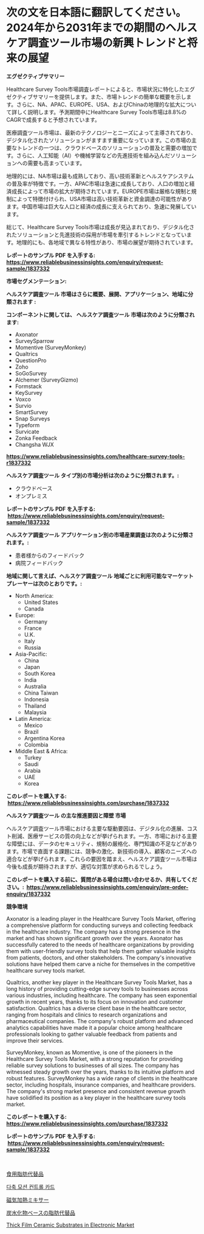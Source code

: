 <p><h1>次の文を日本語に翻訳してください。2024年から2031年までの期間のヘルスケア調査ツール市場の新興トレンドと将来の展望</h1></p><p><strong>エグゼクティブサマリー</strong></p>
<p><p>Healthcare Survey Tools市場調査レポートによると、市場状況に特化したエグゼクティブサマリーを提供します。また、市場トレンドの簡単な概要を示します。さらに、NA、APAC、EUROPE、USA、およびChinaの地理的な拡大について詳しく説明します。予測期間中にHealthcare Survey Tools市場は8.8%のCAGRで成長すると予想されています。</p><p>医療調査ツール市場は、最新のテクノロジーとニーズによって主導されており、デジタル化されたソリューションがますます重要になっています。この市場の主要なトレンドの一つは、クラウドベースのソリューションの普及と需要の増加です。さらに、人工知能（AI）や機械学習などの先進技術を組み込んだソリューションへの需要も高まっています。</p><p>地理的には、NA市場は最も成熟しており、高い技術革新とヘルスケアシステムの普及率が特徴です。一方、APAC市場は急速に成長しており、人口の増加と経済成長によって市場の拡大が期待されています。EUROPE市場は厳格な規制と規制によって特徴付けられ、USA市場は高い技術革新と資金調達の可能性があります。中国市場は巨大な人口と経済の成長に支えられており、急速に発展しています。</p><p>総じて、Healthcare Survey Tools市場は成長が見込まれており、デジタル化されたソリューションと先進技術の採用が市場を牽引するトレンドとなっています。地理的にも、各地域で異なる特性があり、市場の展望が期待されています。</p></p>
<p><strong>レポートのサンプル PDF を入手する: <a href="https://www.reliablebusinessinsights.com/enquiry/request-sample/1837332">https://www.reliablebusinessinsights.com/enquiry/request-sample/1837332</a></strong></p>
<p><strong>市場セグメンテーション:</strong></p>
<p><strong> ヘルスケア調査ツール 市場はさらに概要、展開、アプリケーション、地域に分類されます :</strong></p>
<p><strong>コンポーネントに関しては、 ヘルスケア調査ツール 市場は次のように分類されます: &nbsp;</strong></p>
<p><ul><li>Axonator</li><li>SurveySparrow</li><li>Momentive (SurveyMonkey)</li><li>Qualtrics</li><li>QuestionPro</li><li>Zoho</li><li>SoGoSurvey</li><li>Alchemer (SurveyGizmo)</li><li>Formstack</li><li>KeySurvey</li><li>Voxco</li><li>Survio</li><li>SmartSurvey</li><li>Snap Surveys</li><li>Typeform</li><li>Survicate</li><li>Zonka Feedback</li><li>Changsha WJX</li></ul></p>
<p><strong><a href="https://www.reliablebusinessinsights.com/healthcare-survey-tools-r1837332">https://www.reliablebusinessinsights.com/healthcare-survey-tools-r1837332</a></strong></p>
<p><strong> ヘルスケア調査ツール タイプ別の市場分析は次のように分類されます。:</strong></p>
<p><ul><li>クラウドベース</li><li>オンプレミス</li></ul></p>
<p><strong>レポートのサンプル PDF を入手する: &nbsp;<a href="https://www.reliablebusinessinsights.com/enquiry/request-sample/1837332">https://www.reliablebusinessinsights.com/enquiry/request-sample/1837332</a></strong></p>
<p><strong> ヘルスケア調査ツール アプリケーション別の市場産業調査は次のように分類されます。:</strong></p>
<p><ul><li>患者様からのフィードバック</li><li>病院フィードバック</li></ul></p>
<p><strong>地域に関して言えば、ヘルスケア調査ツール 地域ごとに利用可能なマーケットプレーヤーは次のとおりです。:</strong></p>
<p><ul>
    <li>
        North America:
        <ul>
            <li>United States</li>
            <li>Canada</li>
        </ul>
    </li>
    <li>
        Europe:
        <ul>
            <li>Germany</li>
            <li>France</li>
            <li>U.K.</li>
            <li>Italy</li>
            <li>Russia</li>
        </ul>
    </li>
    <li>
        Asia-Pacific:
        <ul>
            <li>China</li>
            <li>Japan</li>
            <li>South Korea</li>
            <li>India</li>
            <li>Australia</li>
            <li>China Taiwan</li>
            <li>Indonesia</li>
            <li>Thailand</li>
            <li>Malaysia</li>
        </ul>
    </li>
    <li>
        Latin America:
        <ul>
            <li>Mexico</li>
            <li>Brazil</li>
            <li>Argentina Korea</li>
            <li>Colombia</li>
        </ul>
    </li>
    <li>
        Middle East & Africa:
        <ul>
            <li>Turkey</li>
            <li>Saudi</li>
            <li>Arabia</li>
            <li>UAE</li>
            <li>Korea</li>
        </ul>
    </li>
    </ul></p>
<p><strong>このレポートを購入する: &nbsp;<a href="https://www.reliablebusinessinsights.com/purchase/1837332">https://www.reliablebusinessinsights.com/purchase/1837332</a></strong></p>
<p><strong>ヘルスケア調査ツール の主な推進要因と障壁 市場</strong></p>
<p><p>ヘルスケア調査ツール市場における主要な駆動要因は、デジタル化の進展、コスト削減、医療サービスの質の向上などが挙げられます。一方、市場における主要な障壁には、データのセキュリティ、規制の厳格化、専門知識の不足などがあります。市場で直面する課題には、競争の激化、新技術の導入、顧客のニーズへの適合などが挙げられます。これらの要因を踏まえ、ヘルスケア調査ツール市場は今後も成長が期待されますが、適切な対策が求められるでしょう。</p></p>
<p><strong>このレポートを購入する前に、質問がある場合は問い合わせるか、共有してください。:&nbsp; <a href="https://www.reliablebusinessinsights.com/enquiry/pre-order-enquiry/1837332">https://www.reliablebusinessinsights.com/enquiry/pre-order-enquiry/1837332</a></strong></p>
<p><strong>競争環境</strong></p>
<p><p>Axonator is a leading player in the Healthcare Survey Tools Market, offering a comprehensive platform for conducting surveys and collecting feedback in the healthcare industry. The company has a strong presence in the market and has shown significant growth over the years. Axonator has successfully catered to the needs of healthcare organizations by providing them with user-friendly survey tools that help them gather valuable insights from patients, doctors, and other stakeholders. The company's innovative solutions have helped them carve a niche for themselves in the competitive healthcare survey tools market.</p><p>Qualtrics, another key player in the Healthcare Survey Tools Market, has a long history of providing cutting-edge survey tools to businesses across various industries, including healthcare. The company has seen exponential growth in recent years, thanks to its focus on innovation and customer satisfaction. Qualtrics has a diverse client base in the healthcare sector, ranging from hospitals and clinics to research organizations and pharmaceutical companies. The company's robust platform and advanced analytics capabilities have made it a popular choice among healthcare professionals looking to gather valuable feedback from patients and improve their services.</p><p>SurveyMonkey, known as Momentive, is one of the pioneers in the Healthcare Survey Tools Market, with a strong reputation for providing reliable survey solutions to businesses of all sizes. The company has witnessed steady growth over the years, thanks to its intuitive platform and robust features. SurveyMonkey has a wide range of clients in the healthcare sector, including hospitals, insurance companies, and healthcare providers. The company's strong market presence and consistent revenue growth have solidified its position as a key player in the healthcare survey tools market.</p></p>
<p><strong>このレポートを購入する: &nbsp; <a href="https://www.reliablebusinessinsights.com/purchase/1837332">https://www.reliablebusinessinsights.com/purchase/1837332</a></strong></p>
<p><strong>レポートのサンプル PDF を入手する: &nbsp;<a href="https://www.reliablebusinessinsights.com/enquiry/request-sample/1837332">https://www.reliablebusinessinsights.com/enquiry/request-sample/1837332</a></strong><strong></strong></p>
<p>&nbsp;</p>
<p><p><a href="https://github.com/KenyonJohns/Market-Research-Report-List-1/blob/main/8049965104221.md">食用脂肪代替品</a></p><p><a href="https://github.com/gambitz1998/Market-Research-Report-List-1/blob/main/192292397679.md">다축 모션 컨트롤 카드</a></p><p><a href="https://medium.com/@jacksonmith1931/%E7%A3%81%E6%B0%97%E5%8A%A0%E7%86%B1%E3%83%9F%E3%82%AD%E3%82%B5%E3%83%BC%E3%81%AE%E5%B8%82%E5%A0%B4%E5%88%86%E6%9E%90-%E3%81%9D%E3%81%AEcagr-%E5%B8%82%E5%A0%B4%E3%82%BB%E3%82%B0%E3%83%A1%E3%83%B3%E3%83%86%E3%83%BC%E3%82%B7%E3%83%A7%E3%83%B3-%E3%81%8A%E3%82%88%E3%81%B3%E3%82%B0%E3%83%AD%E3%83%BC%E3%83%90%E3%83%AB%E7%94%A3%E6%A5%AD%E6%A6%82%E8%A6%81-5ec18f9297fb">磁気加熱ミキサー</a></p><p><a href="https://github.com/CieloStamm/Market-Research-Report-List-1/blob/main/9948547104220.md">炭水化物ベースの脂肪代替品</a></p><p><a href="https://issuu.com/reportprime-2/docs/thick-film-ceramic-substrates-in-electronic-market">Thick Film Ceramic Substrates in Electronic Market</a></p></p>